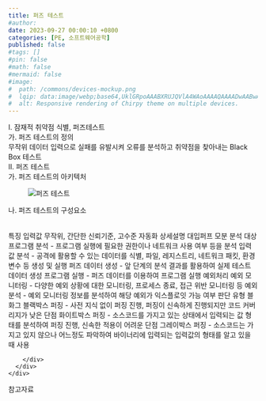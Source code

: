 ```yaml
---
title: 퍼즈 테스트
#author: 
date: 2023-09-27 00:00:10 +0800
categories: [PE, 소프트웨어공학]
published: false
#tags: []
#pin: false
#math: false
#mermaid: false
#image:
#  path: /commons/devices-mockup.png
#  lqip: data:image/webp;base64,UklGRpoAAABXRUJQVlA4WAoAAAAQAAAADwAABwAAQUxQSDIAAAARL0AmbZurmr57yyIiqE8oiG0bejIYEQTgqiDA9vqnsUSI6H+oAERp2HZ65qP/VIAWAFZQOCBCAAAA8AEAnQEqEAAIAAVAfCWkAALp8sF8rgRgAP7o9FDvMCkMde9PK7euH5M1m6VWoDXf2FkP3BqV0ZYbO6NA/VFIAAAA
#  alt: Responsive rendering of Chirpy theme on multiple devices.
---
```


<div class="post-wrap">
  <div class="para">
    <div class="para-title">
      I. 잠재적 취약점 식별, 퍼즈테스트
    </div>
    <div class="para-cntnt">
      <div class="para">
        <div class="para-title">
          가. 퍼즈 테스트의 정의
        </div>
        <div class="para-cntnt">
            무작위 데이터 입력으로 실패를 유발시켜 오류를 분석하고 취약점을 찾아내는 Black Box 테스트
        </div>
      </div>
    </div>
  </div>
  
  <div class="para">
    <div class="para-title">
      II. 퍼즈 테스트
    </div>
    <div class="para-cntnt">
      <div class="para">
        <div class="para-title">
          가. 퍼즈 테스트의 아키텍처
        </div>
        <div class="para-cntnt">
          <figure class="post-figure">
            <img src="/assets/img/posts/퍼즈-테스트.png" alt="퍼즈 테스트">
<!--            <figcaption>Source: Unveiling the Metaverse: Exploring Emerging Trends, Multifaceted Perspectives, and Future Challenges</figcaption>-->
          </figure>
        </div>
      </div>
      <div class="para">
        <div class="para-title">
          나. 퍼즈 테스트의 구성요소
        </div>
        <div class="para-cntnt">
          <table class="post-table">
          </table>
          특징
  입력값 무작위, 간단한 신뢰기준, 고수준 자동화
상세설명 대입퍼프 모분
  분석
    대상 프로그램 분석 - 프로그램 실행에 필요한 권한이나 네트워크 사용 여부 등을 분석
    입력 값 분석 - 공격에 활용할 수 있는 데이터를 식별, 파일, 레지스트리, 네트워크 패킷, 환경 변수 등 
  생성 및 실행
    퍼즈 데이터 생성 - 앞 단계의 분석 결과를 활용하여 실제 테스트 데이터 생성
    프로그램 실행 - 퍼즈 데이터를 이용하여 프로그램 실행
  예외처리
    예외 모니터링 - 다양한 예외 상황에 대한 모니터링, 프로세스 종료, 접근 위반 모니터링 등
    예외 분석 - 예외 모니터링 정보를 분석하여 해당 예외가 익스플로잇 가능 여부 판단
유형 블화그
  블랙박스 퍼징 - 사전 지식 없이 퍼징 진행, 퍼징이 신속하게 진행되지만 코드 커버리지가 낮은 단점
  화이트박스 퍼징 - 소스코드를 가지고 있는 상태에서 입력되는 값 형태를 분석하여 퍼징 진행, 신속한 적용이 어려운 단점
  그레이박스 퍼징 - 소스코드는 가지고 있지 않으나 어느정도 파악하여 바이너리에 입력되는 입력값의 형태를 알고 있을 때 사용

        </div>
      </div>
    </div>
  </div>

  <div class="refr-wrap">
    <div class="refr-title">
        참고자료
    </div>
    <ol class="refr-list">
    <!--    <li>(나현식, 최대선) <a target="_blank" href="https://scienceon.kisti.re.kr/commons/util/originalView.do?cn=JAKO202225948430499&oCn=JAKO202225948430499&dbt=JAKO&journal=NJOU00291864">메타버스 보안 위협 요소 및 대응 방안 검토</a></li>-->
    <!--    <li>(M. Uddin, S. Manickam, H. Ullah, M. Obaidat and A. Dandoush) <a target="_blank" href="https://ieeexplore.ieee.org/abstract/document/10138386">Unveiling the Metaverse: Exploring Emerging Trends, Multifaceted Perspectives, and Future Challenges</a></li>-->
    </ol>
  </div>
</div>
